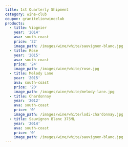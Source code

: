 ```yaml
---
title: 1st Quarterly Shipment
category: wine-club
coupon: granitelionwineclub
products:
  - title: Viognier
    year: '2014'
    ava: south-coast
    price: '22'
    image_path: /images/wine/white/sauvignon-blanc.jpg
  - title: Rose
    year: '2015'
    ava: south-coast
    price: '24'
    image_path: /images/wine/white/rose.jpg
  - title: Melody Lane
    year: '2015'
    ava: south-coast
    price: '20'
    image_path: /images/wine/white/melody-lane.jpg
  - title: Chardonnay
    year: '2012'
    ava: south-coast
    price: '0'
    image_path: /images/wine/white/lodi-chardonnay.jpg
  - title: Sauvignon Blanc 375ML
    year: '2014'
    ava: south-coast
    price: '0'
    image_path: /images/wine/white/sauvignon-blanc.jpg
---
```



